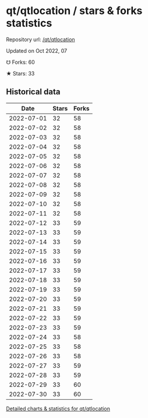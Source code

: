 # qt/qtlocation / stars & forks statistics

Repository url: [/qt/qtlocation](https://github.com/qt/qtlocation)

Updated on Oct 2022, 07

☋ Forks: 60

★ Stars: 33

## Historical data
| Date | Stars | Forks |
|------|-------|-------|
| 2022-07-01 | 32 | 58 | 
| 2022-07-02 | 32 | 58 | 
| 2022-07-03 | 32 | 58 | 
| 2022-07-04 | 32 | 58 | 
| 2022-07-05 | 32 | 58 | 
| 2022-07-06 | 32 | 58 | 
| 2022-07-07 | 32 | 58 | 
| 2022-07-08 | 32 | 58 | 
| 2022-07-09 | 32 | 58 | 
| 2022-07-10 | 32 | 58 | 
| 2022-07-11 | 32 | 58 | 
| 2022-07-12 | 33 | 59 | 
| 2022-07-13 | 33 | 59 | 
| 2022-07-14 | 33 | 59 | 
| 2022-07-15 | 33 | 59 | 
| 2022-07-16 | 33 | 59 | 
| 2022-07-17 | 33 | 59 | 
| 2022-07-18 | 33 | 59 | 
| 2022-07-19 | 33 | 59 | 
| 2022-07-20 | 33 | 59 | 
| 2022-07-21 | 33 | 59 | 
| 2022-07-22 | 33 | 59 | 
| 2022-07-23 | 33 | 59 | 
| 2022-07-24 | 33 | 58 | 
| 2022-07-25 | 33 | 58 | 
| 2022-07-26 | 33 | 58 | 
| 2022-07-27 | 33 | 59 | 
| 2022-07-28 | 33 | 59 | 
| 2022-07-29 | 33 | 60 | 
| 2022-07-30 | 33 | 60 | 


[Detailed charts & statistics for qt/qtlocation](https://reviewgithub.com/rep/qt/qtlocation)
